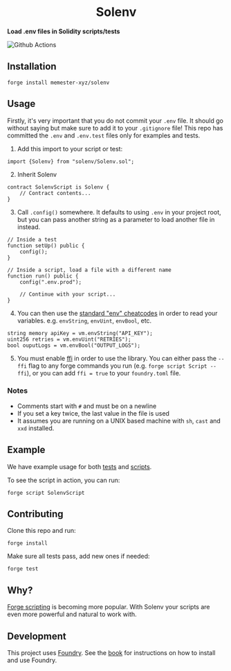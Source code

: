 # <h1 align="center"> Solenv </h1>

**Load .env files in Solidity scripts/tests**

![Github Actions](https://github.com/memester-xyz/solenv/workflows/test/badge.svg)

## Installation

```
forge install memester-xyz/solenv
```

## Usage

Firstly, it's very important that you do not commit your `.env` file. It should go without saying but make sure to add it to your `.gitignore` file! This repo has committed the `.env` and `.env.test` files only for examples and tests.

1. Add this import to your script or test:

```solidity
import {Solenv} from "solenv/Solenv.sol";
```

2. Inherit Solenv

```solidity
contract SolenvScript is Solenv {
    // Contract contents...
}
```

3. Call `.config()` somewhere. It defaults to using `.env` in your project root, but you can pass another string as a parameter to load another file in instead.

```solidity
// Inside a test
function setUp() public {
    config();
}

// Inside a script, load a file with a different name
function run() public {
    config(".env.prod");

    // Continue with your script...
}
```

4. You can then use the [standard "env" cheatcodes](https://book.getfoundry.sh/cheatcodes/external.html) in order to read your variables. e.g. `envString`, `envUint`, `envBool`, etc.

```solidity
string memory apiKey = vm.envString("API_KEY");
uint256 retries = vm.envUint("RETRIES");
bool ouputLogs = vm.envBool("OUTPUT_LOGS");
```

5. You must enable [ffi](https://book.getfoundry.sh/cheatcodes/ffi.html) in order to use the library. You can either pass the `--ffi` flag to any forge commands you run (e.g. `forge script Script --ffi`), or you can add `ffi = true` to your `foundry.toml` file.

### Notes

- Comments start with `#` and must be on a newline
- If you set a key twice, the last value in the file is used
- It assumes you are running on a UNIX based machine with `sh`, `cast` and `xxd` installed.

## Example

We have example usage for both [tests](./test/Solenv.t.sol) and [scripts](./script/Solenv.s.sol).

To see the script in action, you can run:

```
forge script SolenvScript
```

## Contributing

Clone this repo and run:

```
forge install
```

Make sure all tests pass, add new ones if needed:

```
forge test
```

## Why?

[Forge scripting](https://book.getfoundry.sh/tutorials/solidity-scripting.html) is becoming more popular. With Solenv your scripts are even more powerful and natural to work with.

## Development

This project uses [Foundry](https://getfoundry.sh). See the [book](https://book.getfoundry.sh/getting-started/installation.html) for instructions on how to install and use Foundry.

